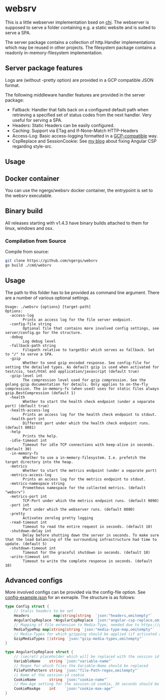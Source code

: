 # websrv

This is a little webserver implementation bsed on [chi](https://github.com/go-chi/chi).
The webserver is supposed to serve a folder containing e.g. a static website and is suited to serve a SPA.

The server package contains a collection of http.Handler implementations which may be reused in other projects. 
The filesystem package contains a readonly in-memory-filesystem implementation.

## Server package features
Logs are (without -pretty option) are provided in a GCP compatible JSON format.

The following middleware handler features are provided in the server package:
* Fallback: Handler that falls back on a configured default path when retrieving a specified set of status codes from the next handler. 
Very useful for serving a SPA.
* Headers: Static Headers can be easily configured.
* Caching: Support via ETag and If-None-Match HTTP-Headers
* Access-Log: Basic access-logging formatted in a [GCP-compatible](https://cloud.google.com/logging/docs/reference/v2/rest/v2/LogEntry) way.
* CspReplace and SessionCookie: See [my blog](https://ngergs.de/content/angular/style-csp-fix) about fixing Angular CSP regarding style-src.

## Usage

## Docker container
You can use the ngergs/websrv docker container, the entrypoint is set to the websrv executable.

## Binary build
All releases starting with v1.4.3 have binary builds attached to them for linux, windows and osx.

### Compilation from Source
Compile from source:
```bash
git clone https://github.com/ngergs/websrv
go build ./cmd/websrv
```

## Usage
The path to this folder has to be provided as command line argument. There are a number of various optional settings.

```
Usage: ./websrv {options} [target-path]
Options:
  -access-log
        Prints an access log for the file server endpoint.
  -config-file string
        Optional file that contains more involved config settings, see server/config.go for the structure.
  -debug
        Log debug level
  -fallback-path string
        Filepath relative to targetDir which serves as fallback. Set to "/" to serve a SPA.
  -gzip
        Whether to send gzip encoded response. See config-file for setting the detailed types. As default gzip is used when activated for test/css, text/html and application/javascript (default true)
  -gzip-level int
        The compression level used for gzip compression. See the golang gzip documentation for details. Only applies to on-the-fly compression. The in-memory-fs (when used) uses for static files always gzip.BestCompression (default 1)
  -health
        Whether to start the health check endpoint (under a separate port) (default true)
  -health-access-log
        Prints an access log for the health check endpoint to stdout.
  -health-port int
        Different port under which the health check endpoint runs. (default 8081)
  -help
        Prints the help.
  -idle-timeout int
        Timeout for idle TCP connections with keep-alive in seconds. (default 30)
  -in-memory-fs
        Whether to use a in-memory-filesystem. I.e. prefetch the target directory into the heap.
  -metrics
        Whether to start the metrics endpoint (under a separate port)
  -metrics-access-log
        Prints an access log for the metrics endpoint to stdout.
  -metrics-namespace string
        Prometheus namespace for the collected metrics. (default "websrv")
  -metrics-port int
        TCP-Port under which the metrics endpoint runs. (default 9090)
  -port int
        Port under which the webserver runs. (default 8080)
  -pretty
        Activates zerolog pretty logging
  -read-timeout int
        Timeout to read the entire request in seconds. (default 10)
  -shutdown-delay int
        Delay before shutting down the server in seconds. To make sure that the load balancing of the surrounding infrastructure had time to update. (default 5)
  -shutdown-timeout int
        Timeout for the graceful shutdown in seconds. (default 10)
  -write-timeout int
        Timeout to write the complete response in seconds. (default 10)
```

## Advanced configs
More involved configs can be provided via the config-file option. See [config-example.json](config-example.json) for an exmaple. The structure is as follows:

```go
type Config struct {
	// Static headers to be set
	Headers           map[string]string  `json:"headers,omitempty"`
	AngularCspReplace *AngularCspReplace `json:"angular-csp-replace,omitempty"`
	// Mapping of file extension to Media-Type, needed due to https://github.com/golang/go/issues/32350
	MediaTypeMap map[string]string `json:"media-type-map,omitempty"`
	// Media-Types for which gzipping should be applied (if activated and client has set the Accept-Encoding: gzip HTTP-Header)
	GzipMediaTypes []string `json:"gzip-media-types,omitempty"`
}

type AngularCspReplace struct {
	// (secret) placeholder which will be replaced with the session id when serving
	VariableName    string `json:"variable-name"`
	// Regex for which files the Variable-Name should be replaced
	FilePathPattern string `json:"file-Path-regex,omitempty"`
	// Name of the session-id cookie
	CookieName      string `json:"cookie-name"`
	// Max-Age setting for the session-id cookie, 30 seconds should be sufficient
	CookieMaxAge    int    `json:"cookie-max-age"`
}
```
